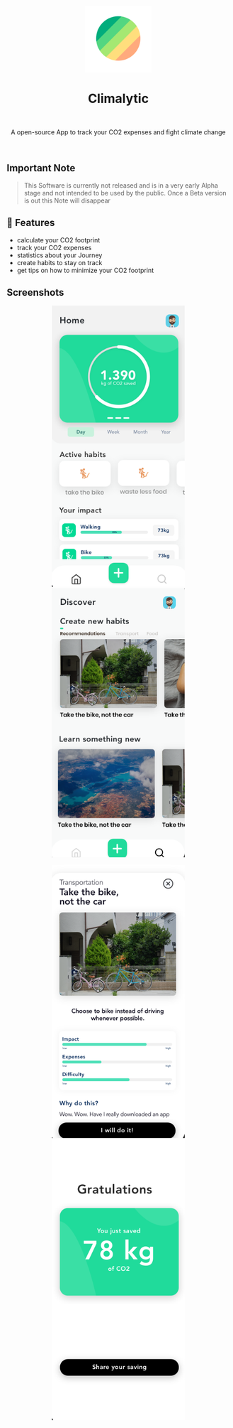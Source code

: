 <p align="center">
  <img alt="Climalytic" title="Climalytic" src="./github_assets/icon.png" height="150">



<h1 align="center"> Climalytic </h1> <br>
<p align="center">
   A open-source App to track your CO2 expenses and fight climate change
</p>

<p align="center">
    <img alt="" title="Climalytic" src="https://img.shields.io/badge/Climalytic-Alpha.0.1-green">
    <img alt="" title="Climalytic" src="https://img.shields.io/badge/AGPL%23.0-blue">
    <img alt="" title="Climalytic" src="https://badges.frapsoft.com/os/v1/open-source.svg?v=103">
    <img alt="" title="NextNotes" src="https://img.shields.io/badge/Build%20with-Flutter-blue">



## Important Note

> This Software is currently not released and is in a very early Alpha stage and not intended to be used by the public. Once a Beta version is out this Note will disappear




## 🎁 Features 

* calculate your CO2 footprint
* track your CO2 expenses
* statistics about your Journey
* create habits to stay on track
* get tips on how to minimize your CO2 footprint



## Screenshots

<p align="center">
	    <img alt="" title="Climalytic" src="./github_assets/home.png" width="300">
	    <img alt="" title="climalytic" src="./github_assets/discover.png" width="300"> 

<p align="center">
	    <img alt="" title="NextNotes" src="./github_assets/habit.png" width="300">
	    <img alt="" title="NextNotes" src="./github_assets/congrats.png" width="300"> <br><br><br>

